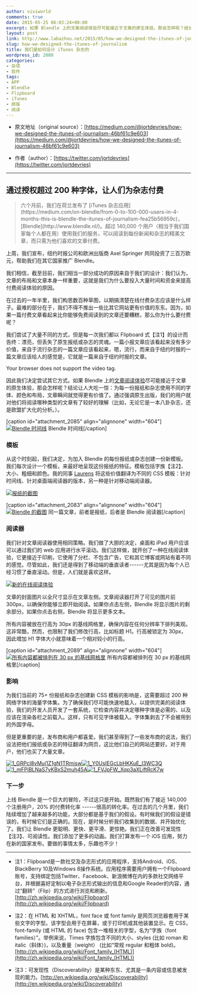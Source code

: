 ```yaml
---
author: viviworld
comments: true
date: 2015-05-25 06:03:24+00:00
excerpt: 如果 Blendle 上的文章阅读体验尽可能接近于文章的原生体验，那会怎样呢？结论让人大吃一惊：为每一份报纸和杂志使用不同的字体、颜色和布局，文章瞬间就觉得更有价值了。通过强调原生出版，我们的用户就对他们将阅读哪种类型的文章有了较好的理解（比如，无论它是一本八卦杂志，还是欧盟扩大化的分析。）。
layout: post
link: http://www.labazhou.net/2015/05/how-we-designed-the-itunes-of-journalism/
slug: how-we-designed-the-itunes-of-journalism
title: 我们是如何设计 iTunes 杂志的
wordpress_id: 2080
categories:
- 杂项
- 软件
tags:
- APP
- Blendle
- Flipboard
- iTunes
- 排版
- 阅读
---
```



	
  * 原文地址（original source）：[https://medium.com/@jortdevries/how-we-designed-the-itunes-of-journalism-46bf61c9e603](https://medium.com/@jortdevries/how-we-designed-the-itunes-of-journalism-46bf61c9e603)

	
  * 作者（author）：[https://twitter.com/jortdevries](https://twitter.com/jortdevries)





* * *





## 通过授权超过 200 种字体，让人们为杂志付费




<blockquote>六个月前，我们在荷兰发布了 [iTunes 杂志应用](https://medium.com/on-blendle/from-0-to-100-000-users-in-4-months-this-is-blendle-the-itunes-of-journalism-fea25b56959c)，[Blendle](http://www.blendle.nl/)。超过 140,000 个用户（相当于我们国家每个人都在用）使用我们的服务，可以阅读到每份新闻和杂志的精美文章，而只需为他们喜欢的文章付费。</blockquote>


上周，我们宣布，纽约时报公司和欧洲出版商 Axel Springer 共同投资了三百万欧元，帮助我们在其它国家推广 Blendle。

我们相信，截至目前，我们相当一部分成功的原因来自于我们的设计：我们认为，文章的布局和文章本身一样重要，这就是我们为什么要投入大量时间和资金来提高付费阅读体验的原因。

在过去的一年半里，我们构思数百种草图，以期搞清楚在线付费杂志应该是什么样子。最难的部分在于，我们不得不推出一些比其它网站更有价值的东东。因为，如果一篇付费文章看起来比你能够免费阅读到的文章还要糟糕，那么你为什么要付费呢？

我们尝试了大量不同的方式，但是每一次我们都以 Flipboard 式【注1】的设计而告终：漂亮，但丢失了原生报纸或杂志的灵魂。一篇小报文章应该看起来没有多少价值，来自于流行杂志的一篇文章应该看起来，嗯，流行，而来自于纽约时报的一篇文章应该给人的感觉是，它就是一篇来自于纽约时报的文章。

Your browser does not support the video tag.

因此我们决定尝试其它方式。如果 Blendle 上的[文章阅读体验](http://www.labazhou.net/2014/08/how-we-read/)尽可能接近于文章的原生体验，那会怎样呢？结论让人大吃一惊：为每一份报纸和杂志使用不同的字体、颜色和布局，文章瞬间就觉得更有价值了。通过强调原生出版，我们的用户就对他们将阅读哪种类型的文章有了较好的理解（比如，无论它是一本八卦杂志，还是欧盟扩大化的分析。）。

[caption id="attachment_2085" align="alignnone" width="604"][![Blendle 时间线](http://www.labazhou.net/wp-content/uploads/2015/05/1_two5EKobH0Lc1CarwqXldg-1024x683.jpeg)](http://www.labazhou.net/wp-content/uploads/2015/05/1_two5EKobH0Lc1CarwqXldg.jpeg) Blendle 时间线[/caption]


### 模板


从这个时刻起，我们决定，为加入 Blendle 的每份报纸或杂志创建一份新模板。我们每次设计一个模板，来最好地呈现这份报纸的特征。模板包括字族【注2】、大小、粗细和颜色。我的同事 [Laurens](https://twitter.com/laurenscarbo) 将这些价值翻译为不同的 CSS 模板：针对时间线、针对桌面端阅读器的版本，另一种是针对移动端阅读器。

[![报纸的截图](http://www.labazhou.net/wp-content/uploads/2015/05/1_kpJ1kDQLmHHYY9wAO4c-9w-1024x667.jpeg)](http://www.labazhou.net/wp-content/uploads/2015/05/1_kpJ1kDQLmHHYY9wAO4c-9w.jpeg)

[caption id="attachment_2083" align="alignnone" width="604"][![Blendle 的截图](http://www.labazhou.net/wp-content/uploads/2015/05/1_ZNN1VMrqW5LYKd295-HeEw-1024x685.jpeg)](http://www.labazhou.net/wp-content/uploads/2015/05/1_ZNN1VMrqW5LYKd295-HeEw.jpeg) 同一篇文章，前者是报纸，后者是 Blendle 阅读器[/caption]


### 阅读器


我们针对文章阅读器使用相同策略。我们做了大胆的决定，桌面和 iPad 用户应该可以通过我们的 web 应用进行水平滚动。我们这样做，就开创了一种在线阅读体验，它更接近于印刷，它使用了分栏、不包含广告，它和其它博客或网站有着不同的感觉。尽管如此，我们还是得到了移动端的垂直读者------尤其是因为每个人已经习惯了垂直滚动。但是，人们就是喜欢这样。

[![新的在线阅读体验](http://www.labazhou.net/wp-content/uploads/2015/05/1_Og0AaN_byNTghIPNaLyUOw-1024x305.jpeg)](http://www.labazhou.net/wp-content/uploads/2015/05/1_Og0AaN_byNTghIPNaLyUOw.jpeg)

文章的封面图片以全尺寸显示在文章左侧。文章阅读器打开了可见的图片前 300px，以确保你能够立即开始阅读。如果你点击左侧，Blendle 将显示图片的剩余部分。如果你点击右侧，Blendle 将显示更多文本。

所有内容被放在行高为 30px 的基线网格里，确保内容在任何分辨率下排列美观。这非常酷，然而，也限制了我们修改行高，比如标题 H1。行高被锁定为 30px，因此增加 H1 字体大小就意味着一个相对较小的行高。

[caption id="attachment_2089" align="alignnone" width="604"][![所有内容都被排列在 30 px 的基线网格里](http://www.labazhou.net/wp-content/uploads/2015/05/1_OFDwtss5m4z6BxraZeebPw-1024x572.jpeg)](http://www.labazhou.net/wp-content/uploads/2015/05/1_OFDwtss5m4z6BxraZeebPw.jpeg) 所有内容都被排列在 30 px 的基线网格里[/caption]


### 影响


为我们当前的 75+ 份报纸和杂志创建新 CSS 模板的影响是，这需要超过 200 种网络字体的海量字体集。为了确保我们尽可能快速地载入，以提供完美的阅读体验，我们的开发人员开发了一套系统，它检查内容并决定哪种字体是必需的、以及应该在渲染各栏之前载入。这样，只有可见字体被载入。字体集剥去了不会被用到的外国字母。

但是更重要的是，发布商和用户都喜爱。我们甚至得到了一些发布商的说法，我们设法把他们报纸或杂志的特征翻译为网页，这比他们自己的网站还要好。对于用户，他们也买了大量文章。

[![1_GRPcI8vMuj1Z1gN1TRmisw](http://www.labazhou.net/wp-content/uploads/2015/05/1_GRPcI8vMuj1Z1gN1TRmisw-1024x682.jpeg)](http://www.labazhou.net/wp-content/uploads/2015/05/1_GRPcI8vMuj1Z1gN1TRmisw.jpeg)[![1_Y0UsIEGcLbHKKuE_I3WC3Q](http://www.labazhou.net/wp-content/uploads/2015/05/1_Y0UsIEGcLbHKKuE_I3WC3Q-1024x683.jpeg)](http://www.labazhou.net/wp-content/uploads/2015/05/1_Y0UsIEGcLbHKKuE_I3WC3Q.jpeg)[![1_mFPiBLNaS7yKBxS2muh45A](http://www.labazhou.net/wp-content/uploads/2015/05/1_mFPiBLNaS7yKBxS2muh45A-1024x682.jpeg)](http://www.labazhou.net/wp-content/uploads/2015/05/1_mFPiBLNaS7yKBxS2muh45A.jpeg)[![1_FVJpFW_Xqp3aXLiftRcK7w](http://www.labazhou.net/wp-content/uploads/2015/05/1_FVJpFW_Xqp3aXLiftRcK7w-1024x683.jpeg)](http://www.labazhou.net/wp-content/uploads/2015/05/1_FVJpFW_Xqp3aXLiftRcK7w.jpeg)


### 下一步


上线 Blendle 是一个巨大的冒险，不过这只是开始。既然我们有了接近 140,000 个注册用户，20% 的付费转化率 ------很高的转化率。在过去的几个月里，我们陆续增加了越来越多的功能，大部分都是基于我们的假设。有时候我们的假设是错误的，有时候它们是正确的。现在，是时候分析我们收集到的数据、并开始优化了。我们让 Blendle 更聪明、更快、更平滑、更惊艳。我们正在改善可发现性【注3】、可阅读性。我们添加了更多的动画。我们打算发布一个 iOS 应用，努力在新的国家发布。要做的事情太多，乐趣也不少！



* * *






	
  * 注1：Flipboard是一款社交及杂志形式的应用程序，支持Android、iOS、BlackBerry 10及Windows 8操作系统。应用程序需要用户拥有一个Flipboard账号，支持绑定包括Twitter、Facebook、新浪微博在内的多款社交网络平台，并根据喜好定制以电子杂志形式输出的信息和Google Reader的内容，通过“翻转”（Flip）的方式进行浏览和刷新。 [http://zh.wikipedia.org/wiki/Flipboard](http://zh.wikipedia.org/wiki/Flipboard)

	
  * 注2：在 HTML 和 XHTML，font face 或 font family 是网页浏览器套用于某些文字的字型。该字型会用于在屏幕，或于打印机或其他装置显示。在 CSS，font-family (或 HTML 的 face) 包含一堆相关的字型，名为“字族（font families）”。举例来说，Times 字族包含不同的大小、styles (比如 roman 和 italic（斜体）)，以及重量（weight） (比如“常规 regular 和粗体 bold)。[http://zh.wikipedia.org/wiki/Font_family_(HTML)](http://zh.wikipedia.org/wiki/Font_family_(HTML))

	
  * 注3：可发现性（Discoverability）是某种东东、尤其是一条内容或信息被发现的能力。[http://en.wikipedia.org/wiki/Discoverability](http://en.wikipedia.org/wiki/Discoverability)


